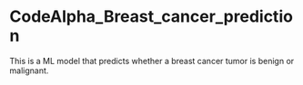 # CodeAlpha_Breast_cancer_prediction
 This is a ML model that predicts whether a breast cancer tumor is benign or malignant.

